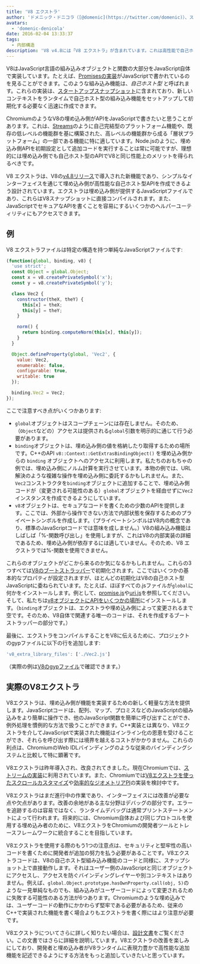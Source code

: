 ```yaml
---
title: 'V8 エクストラ'
author: 'ドメニック・ドニコラ（[@domenic](https://twitter.com/domenic)）、ストリーム魔術師'
avatars:
  - 'domenic-denicola'
date: 2016-02-04 13:33:37
tags:
  - 内部構造
description: 'V8 v4.8には「V8 エクストラ」が含まれています。これは高性能で自己ホスト型APIを書くことを可能にするシンプルなインターフェイスです。'
---
```

V8はJavaScript言語の組み込みオブジェクトと関数の大部分をJavaScript自体で実装しています。たとえば、[Promisesの実装](https://code.google.com/p/chromium/codesearch#chromium/src/v8/src/js/promise.js)がJavaScriptで書かれているのを見ることができます。このような組み込み機能は、_自己ホスト型_ と呼ばれます。これらの実装は、[スタートアップスナップショット](/blog/custom-startup-snapshots)に含まれており、新しいコンテキストをランタイムで自己ホスト型の組み込み機能をセットアップして初期化する必要なく迅速に作成できます。

<!--truncate-->
ChromiumのようなV8の埋め込み側がAPIをJavaScriptで書きたいと思うことがあります。これは、[Streams](https://streams.spec.whatwg.org/)のように自己完結型のプラットフォーム機能や、既存の低レベルの機能群を基に構築された、高レベルの機能群から成る「層状プラットフォーム」の一部である機能に特に適しています。Node.jsのように、埋め込み側APIを初期設定として追加コードを実行することは常に可能ですが、理想的には埋め込み側でも自己ホスト型のAPIでV8と同じ性能上のメリットを得られるべきです。

V8 エクストラは、V8の[v4.8リリース](/blog/v8-release-48)で導入された新機能であり、シンプルなインターフェイスを通じて埋め込み側が高性能な自己ホスト型APIを作成できるよう設計されています。エクストラは埋め込み側が提供するJavaScriptファイルであり、これらはV8スナップショットに直接コンパイルされます。また、JavaScriptでセキュアなAPIを書くことを容易にするいくつかのヘルパーユーティリティにもアクセスできます。

## 例

V8 エクストラファイルは特定の構造を持つ単純なJavaScriptファイルです:

```js
(function(global, binding, v8) {
  'use strict';
  const Object = global.Object;
  const x = v8.createPrivateSymbol('x');
  const y = v8.createPrivateSymbol('y');

  class Vec2 {
    constructor(theX, theY) {
      this[x] = theX;
      this[y] = theY;
    }

    norm() {
      return binding.computeNorm(this[x], this[y]);
    }
  }

  Object.defineProperty(global, 'Vec2', {
    value: Vec2,
    enumerable: false,
    configurable: true,
    writable: true
  });

  binding.Vec2 = Vec2;
});
```

ここで注意すべき点がいくつかあります:

- `global`オブジェクトはスコープチェーンには存在しません。そのため、（`Object`などの）アクセスは提供される`global`引数を明示的に通じて行う必要があります。
- `binding`オブジェクトは、埋め込み側の値を格納したり取得するための場所です。C++のAPI `v8::Context::GetExtrasBindingObject()` を埋め込み側からの `binding` オブジェクトへのアクセスに利用します。私たちのおもちゃの例では、埋め込み側にノルム計算を実行させています。本物の例では、URL解決のような複雑な操作を埋め込み側に委託するかもしれません。また、`Vec2`コンストラクタを`binding`オブジェクトに追加することで、埋め込み側コードが（変更される可能性のある）`global`オブジェクトを経由せずに`Vec2`インスタンスを作成できるようにしています。
- `v8`オブジェクトは、セキュアなコードを書くための少数のAPIを提供します。ここでは、外部から操作できない方法で内部状態を保存するためのプライベートシンボルを作成します。（プライベートシンボルはV8内の概念であり、標準のJavaScriptコードでは意味を成しません。）V8の組み込み機能はしばしば「%-関数呼び出し」を使用しますが、これはV8の内部実装の詳細であるため、埋め込み側が依存するには適していません。そのため、V8 エクストラでは%-関数を使用できません。

これらのオブジェクトがどこから来るのか気になるかもしれません。これらの3つすべては[V8のブートストラッパー](https://code.google.com/p/chromium/codesearch#chromium/src/v8/src/bootstrapper.cc)で初期化されます。ここではいくつかの基本的なプロパティが設定されますが、ほとんどの初期化はV8の自己ホスト型JavaScriptに委ねられています。たとえば、ほぼすべての.jsファイルが`global`に何かをインストールします。例として、[promise.js](https://code.google.com/p/chromium/codesearch#chromium/src/v8/src/js/promise.js&sq=package:chromium&l=439)や[uri.js](https://code.google.com/p/chromium/codesearch#chromium/src/v8/src/js/uri.js&sq=package:chromium&l=371)を参照してください。そして、私たちは[v8オブジェクトにAPIをいくつかの場所](https://code.google.com/p/chromium/codesearch#search/&q=extrasUtils&sq=package:chromium&type=cs)にインストールします。（`binding`オブジェクトは、エクストラや埋め込み側によって変更されるまで空です。そのため、V8自体で関連する唯一のコードは、それを作成するブートストラッパーの部分です。）

最後に、エクストラをコンパイルすることをV8に伝えるために、プロジェクトのgypファイルに以下の行を追加します:

```js
'v8_extra_library_files': ['./Vec2.js']
```

（実際の例は[V8のgypファイル](https://code.google.com/p/chromium/codesearch#chromium/src/v8/build/standalone.gypi&sq=package:chromium&type=cs&l=170)で確認できます。）

## 実際のV8エクストラ

V8エクストラは、埋め込み側が機能を実装するための新しく軽量な方法を提供します。JavaScriptコードは、配列、マップ、プロミスなどのJavaScriptの組み込みをより簡単に操作でき、他のJavaScript関数を簡単に呼び出すことができ、例外処理を慣例的な方法で扱うことができます。C++実装とは異なり、V8エクストラを介してJavaScriptで実装された機能はインライン化の恩恵を受けることができ、それらを呼び出す際には境界を越えるコストがかかりません。これらの利点は、ChromiumのWeb IDLバインディングのような従来のバインディングシステムと比較して特に顕著です。

V8エクストラは昨年導入され、改良されてきました。現在Chromiumでは、[ストリームの実装](https://code.google.com/p/chromium/codesearch#chromium/src/third_party/WebKit/Source/core/streams/ReadableStream.js)に利用されています。また、Chromiumでは[V8エクストラを使ったスクロールカスタマイズ](https://codereview.chromium.org/1333323003)や[効率的なジオメトリアPI](https://groups.google.com/a/chromium.org/d/msg/blink-dev/V_bJNtOg0oM/VKbbYs-aAgAJ)の実装を検討中です。

V8エクストラはまだ進行中の作業であり、インターフェイスには改善が必要な点や欠点があります。改善の余地がある主な分野はデバッグの部分です。エラーを追跡するのは容易ではなく、ランタイムデバッグは通常プリントステートメントによって行われます。将来的には、Chromium自体および同じプロトコルを使用する埋め込み者のために、V8エクストラをChromiumの開発者ツールとトレースフレームワークに統合することを目指しています。

V8エクストラを使用する際のもう1つの注意点は、セキュリティと堅牢性の高いコードを書くために開発者が追加の努力を払う必要があることです。V8エクストラコードは、V8の自己ホスト型組み込み機能のコードと同様に、スナップショット上で直接動作します。それはユーザー側のJavaScriptと同じオブジェクトにアクセスし、アクセスを防ぐバインディングレイヤーや別コンテキストはありません。例えば、`global.Object.prototype.hasOwnProperty.call(obj, 5)`のような一見単純なものでも、組み込みがユーザーコードによって変更されるために失敗する可能性のある方法が6つあります。Chromiumのような埋め込みでは、ユーザーコードの動作にかかわらず堅牢である必要があるため、従来のC++で実装された機能を書く場合よりもエクストラを書く際にはより注意が必要です。

V8エクストラについてさらに詳しく知りたい場合は、[設計文書](https://docs.google.com/document/d/1AT5-T0aHGp7Lt29vPWFr2-qG8r3l9CByyvKwEuA8Ec0/edit#heading=h.32abkvzeioyz)をご覧ください。この文書ではさらに詳細を説明しています。V8エクストラの改善を楽しみにしており、開発者と埋め込み者がV8ランタイムに表現力豊かで高性能な追加機能を記述できるようにする方法をもっと追加していきたいと思っています。
